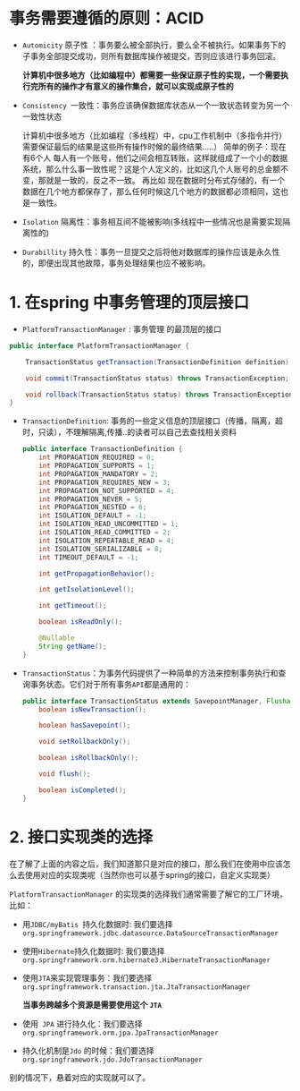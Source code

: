 # 事务需要遵循的原则：ACID

- `Automicity`  原子性 ：事务要么被全部执行，要么全不被执行。如果事务下的子事务全部提交成功，则所有数据库操作被提交，否则应该进行事务回滚。

  **计算机中很多地方（比如编程中）都需要一些保证原子性的实现，一个需要执行完所有的操作才有意义的操作集合，就可以实现成原子性的**

- `Consistency `一致性：事务应该确保数据库状态从一个一致状态转变为另一个一致性状态

  计算机中很多地方（比如编程（多线程）中，cpu工作机制中（多指令并行）需要保证最后的结果是这些所有操作时候的最终结果…..）
  简单的例子：现在有6个人 每人有一个账号，他们之间会相互转账，这样就组成了一个小的数据系统，那么什么事一致性呢？这是个人定义的，比如这几个人账号的总金额不变，那就是一致的，反之不一致。 再比如 现在数据时分布式存储的，有一个数据在几个地方都保存了，那么任何时候这几个地方的数据都必须相同，这也是一致性。

- `Isolation` 隔离性：事务相互间不能被影响(多线程中一些情况也是需要实现隔离性的)

- `Durabillity` 持久性：事务一旦提交之后将他对数据库的操作应该是永久性的，即便出现其他故障，事务处理结果也应不被影响。

# 1. 在spring 中事务管理的顶层接口

* `PlatformTransactionManager` : 事务管理 的最顶层的接口

```java
public interface PlatformTransactionManager {

    TransactionStatus getTransaction(TransactionDefinition definition) throws TransactionException;

    void commit(TransactionStatus status) throws TransactionException;

    void rollback(TransactionStatus status) throws TransactionException;
}
```

* `TransactionDefinition`: 事务的一些定义信息的顶层接口（传播，隔离，超时，只读），不理解隔离,传播..的读者可以自己去查找相关资料

  ```java
  public interface TransactionDefinition {
      int PROPAGATION_REQUIRED = 0;
      int PROPAGATION_SUPPORTS = 1;
      int PROPAGATION_MANDATORY = 2;
      int PROPAGATION_REQUIRES_NEW = 3;
      int PROPAGATION_NOT_SUPPORTED = 4;
      int PROPAGATION_NEVER = 5;
      int PROPAGATION_NESTED = 6;
      int ISOLATION_DEFAULT = -1;
      int ISOLATION_READ_UNCOMMITTED = 1;
      int ISOLATION_READ_COMMITTED = 2;
      int ISOLATION_REPEATABLE_READ = 4;
      int ISOLATION_SERIALIZABLE = 8;
      int TIMEOUT_DEFAULT = -1;
  
      int getPropagationBehavior();
  
      int getIsolationLevel();
  
      int getTimeout();
  
      boolean isReadOnly();
  
      @Nullable
      String getName();
  }
  ```

* `TransactionStatus`：为事务代码提供了一种简单的方法来控制事务执行和查询事务状态。它们对于所有事务`API`都是通用的：

  ```java
  public interface TransactionStatus extends SavepointManager, Flushable {
      boolean isNewTransaction();
  
      boolean hasSavepoint();
  
      void setRollbackOnly();
  
      boolean isRollbackOnly();
  
      void flush();
  
      boolean isCompleted();
  }
  ```

# 

# 2. 接口实现类的选择

在了解了上面的内容之后，我们知道那只是对应的接口，那么我们在使用中应该怎么去使用对应的实现类呢（当然你也可以基于spring的接口，自定义实现类）

`PlatformTransactionManager`  的实现类的选择我们通常需要了解它的工厂环境，比如：

* 用`JDBC/myBatis `持久化数据时:  我们要选择 `org.springframework.jdbc.datasource.DataSourceTransactionManager`

* 使用`Hibernate`持久化数据时: 我们要选择 `org.springframework.orm.hibernate3.HibernateTransactionManager`

* 使用`JTA`来实现管理事务：我们要选择 `org.springframework.transaction.jta.JtaTransactionManager`

  **当事务跨越多个资源是需要使用这个 `JTA`**

* 使用` JPA` 进行持久化：我们要选择 `org.springframework.orm.jpa.JpaTransactionManager`

* 持久化机制是`Jdo` 的时候：我们要选择 `org.springframework.jdo.JdoTransactionManager`

别的情况下，悬着对应的实现就可以了。

